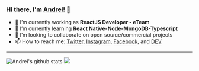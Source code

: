 ### Hi there, I'm [Andrei!](http://andreimelo.netlify.app) 👋

- 🔭  I’m currently working as **ReactJS Developer - eTeam**
- 🌱  I’m currently learning **React Native-Node-MongoDB-Typescript**
- 👯  I’m looking to collaborate on open source/commercial projects
- 📫  How to reach me:
  [Twitter](https://twitter.com/imdreimelo), [Instagram](https://instagram.com/dremelo_), [Facebook](https://www.facebook.com/andrei.agno.melo), and [DEV](https://dev.to/andreimelo)

---

  <div>
  <img  src="https://github-readme-stats.vercel.app/api?username=andreimelo&show_icons=true&theme=tokyonight" alt="Andrei's github stats"/>
  <img src="https://github-readme-stats.anuraghazra1.vercel.app/api/top-langs/?username=andreimelo&layout=compact&theme=tokyonight" />
  </div>


